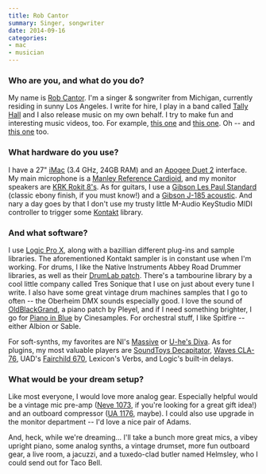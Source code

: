 ```yaml
---
title: Rob Cantor
summary: Singer, songwriter
date: 2014-09-16
categories:
- mac
- musician
---
```


### Who are you, and what do you do?

My name is [Rob Cantor](http://www.robcantor.com/ "Rob's website."). I'm a singer & songwriter from Michigan, currently residing in sunny Los Angeles. I write for hire, I play in a band called [Tally Hall](http://tallyhall.com/ "The Tally Hall website.") and I also release music on my own behalf. I try to make fun and interesting music videos, too. For example, [this one](https://www.youtube.com/watch?v=kymSZpfykBM "Rob's 'All I Need Is You' video on YouTube.") and [this one](https://www.youtube.com/watch?v=k6PxMRUgmbA "Rob's 'Perfect' video on YouTube."). Oh -- and [this one](https://www.youtube.com/watch?v=_Z4iWAnrMGU "Rob's 'Old Bike' video on YouTube.") too. 

### What hardware do you use?

I have a 27" [iMac][] (3.4 GHz, 24GB RAM) and an [Apogee Duet 2][duet-2] interface. My main microphone is a [Manley Reference Cardioid][reference-cardioid-microphone], and my monitor speakers are [KRK Rokit 8's][rokit-8]. As for guitars, I use a [Gibson Les Paul Standard][les-paul-standard] (classic ebony finish, if you must know!) and a [Gibson J-185 acoustic][j-185]. And nary a day goes by that I don't use my trusty little M-Audio KeyStudio MIDI controller to trigger some [Kontakt][] library.

### And what software?

I use [Logic Pro X][logic-pro], along with a bazillian different plug-ins and sample libraries. The aforementioned Kontakt sampler is in constant use when I'm working. For drums, I like the Native Instruments Abbey Road Drummer libraries, as well as their [DrumLab patch][drumlab]. There's a tambourine library by a cool little company called Tres Sonique that I use on just about every tune I write. I also have some great vintage drum machines samples that I go to often -- the Oberheim DMX sounds especially good. I love the sound of [OldBlackGrand][], a piano patch by Pleyel, and if I need something brighter, I go for [Piano in Blue][piano-in-blue] by Cinesamples. For orchestral stuff, I like Spitfire -- either Albion or Sable.

For soft-synths, my favorites are NI's [Massive][] or [U-he's Diva][diva]. As for plugins, my most valuable players are [SoundToys Decapitator][decapitator], [Waves CLA-76][cla-76], UAD's [Fairchild 670][fairchild-670], Lexicon's Verbs, and Logic's built-in delays. 

### What would be your dream setup?

Like most everyone, I would love more analog gear. Especially helpful would be a vintage mic pre-amp ([Neve 1073][1073-console-module], if you're looking for a great gift idea!) and an outboard compressor ([UA 1176][1176-peak-limiter], maybe). I could also use upgrade in the monitor department -- I'd love a nice pair of Adams.

And, heck, while we're dreaming... I'll take a bunch more great mics, a vibey upright piano, some analog synths, a vintage drumset, more fun outboard gear, a live room, a jacuzzi, and a tuxedo-clad butler named Helmsley, who I could send out for Taco Bell.

[1073-console-module]: https://en.wikipedia.org/wiki/Neve_Electronics#Neve_1073_Console_Module "A preamp."
[1176-peak-limiter]: https://en.wikipedia.org/wiki/1176_Peak_Limiter "A preamp."
[cla-76]: https://www.waves.com/plugins/cla-76-compressor-limiter "An audio plugin."
[decapitator]: https://www.soundtoys.com/product/decapitator/ "An analog audio plugin."
[diva]: https://u-he.com/ "A synth audio plugin."
[drumlab]: https://www.native-instruments.com/en/products/komplete/drums/drumlab/ "A drum audio plugin."
[duet-2]: https://apogeedigital.com/products/duet-2 "An audio interface for the Mac."
[fairchild-670]: https://www.uaudio.com:443/store/compressors-limiters/fairchild-670.html "An audio plugin."
[imac]: https://www.apple.com/imac-24/ "An all-in-one computer."
[j-185]: http://web.archive.org/web/20190110093039/http://www.gibson.com:80/products/acoustic-instruments/jumbo/gibson-acoustic/j-185.aspx "An acoustic guitar."
[kontakt]: https://www.native-instruments.com/en/products/komplete/samplers/kontakt-7/ "A large sound library."
[les-paul-standard]: http://web.archive.org/web/20190108025935/http://www.gibson.com:80/Products/Electric-Guitars/Les-Paul/Gibson-USA/Les-Paul-Standard.aspx "An electric guitar."
[logic-pro]: https://www.apple.com/logic-pro/ "A professional audio application for the Mac."
[massive]: https://www.native-instruments.com/en/products/komplete/synths/massive/ "A synth audio plugin."
[oldblackgrand]: https://www.acousticsamples.net/oldblackgrand "A piano audio plugin."
[piano-in-blue]: https://store.cinesamples.com/products/piano-in-blue "A piano sound plugin."
[reference-cardioid-microphone]: https://www.manley.com/refcard.php "A microphone."
[rokit-8]: https://www.amazon.com/KRK-RP8G3-NA-Generation-Powered-Monitor/dp/B00FXBIG1G/ "A pair of powered speakers."

